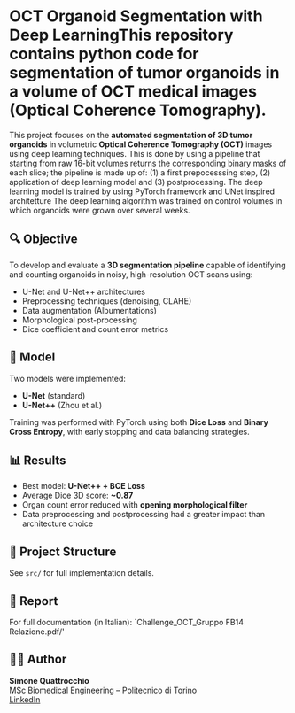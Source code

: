 # OCT Organoid Segmentation with Deep LearningThis repository contains python code for segmentation of tumor organoids in a volume of OCT medical images (Optical Coherence Tomography).
This project focuses on the **automated segmentation of 3D tumor organoids** in volumetric **Optical Coherence Tomography (OCT)** images using deep learning techniques.
This is done by using a pipeline that starting from raw 16-bit volumes returns the corresponding binary masks of each slice; the pipeline is made up of: (1) a first prepocesssing step, (2) application of deep learning model and (3) postprocessing.
The deep learning model is trained by using PyTorch framework and UNet inspired architetture
The deep learning algorithm was trained on control volumes in which organoids were grown over several weeks. 
## 🔍 Objective

To develop and evaluate a **3D segmentation pipeline** capable of identifying and counting organoids in noisy, high-resolution OCT scans using:

- U-Net and U-Net++ architectures
- Preprocessing techniques (denoising, CLAHE)
- Data augmentation (Albumentations)
- Morphological post-processing
- Dice coefficient and count error metrics

## 🧠 Model

Two models were implemented:
- **U-Net** (standard)
- **U-Net++** (Zhou et al.)

Training was performed with PyTorch using both **Dice Loss** and **Binary Cross Entropy**, with early stopping and data balancing strategies.

## 📊 Results

- Best model: **U-Net++ + BCE Loss**
- Average Dice 3D score: **~0.87**
- Organ count error reduced with **opening morphological filter**
- Data preprocessing and postprocessing had a greater impact than architecture choice

## 📁 Project Structure

See `src/` for full implementation details.

## 📘 Report

For full documentation (in Italian): `Challenge_OCT_Gruppo FB14 Relazione.pdf/'

## 👨‍💻 Author

**Simone Quattrocchio**  
MSc Biomedical Engineering – Politecnico di Torino  
[LinkedIn](https://www.linkedin.com/in/simone-quattrocchio-468428234/)
